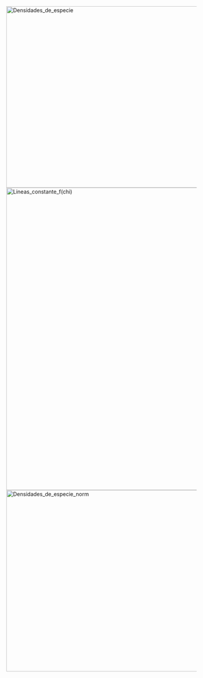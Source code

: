 <img width="640" height="480" alt="Densidades_de_especie" src="https://github.com/user-attachments/assets/f48583ed-0097-4c60-9829-419c7415e051" />
<img width="1000" height="800" alt="Lineas_constante_f(chi)" src="https://github.com/user-attachments/assets/816fdfea-d194-4f35-8bae-fb7fec17aeb8" />
<img width="640" height="480" alt="Densidades_de_especie_norm" src="https://github.com/user-attachments/assets/e6ddb27c-8bfb-4242-9b3b-f426c8473285" />
